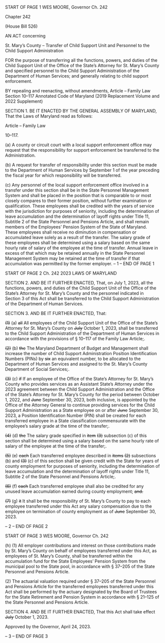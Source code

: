 START OF PAGE 1
WES MOORE, Governor Ch. 242

Chapter 242

(House Bill 526)

AN ACT concerning

St. Mary’s County – Transfer of Child Support Unit and Personnel to the Child
Support Administration

FOR the purpose of transferring all the functions, powers, and duties of the Child Support
Unit of the Office of the State’s Attorney for St. Mary’s County and specified
personnel to the Child Support Administration of the Department of Human
Services; and generally relating to child support enforcement.

BY repealing and reenacting, without amendments,
Article – Family Law
Section 10–117
Annotated Code of Maryland
(2019 Replacement Volume and 2022 Supplement)

SECTION 1. BE IT ENACTED BY THE GENERAL ASSEMBLY OF MARYLAND,
That the Laws of Maryland read as follows:

Article – Family Law

10–117.

(a) A county or circuit court with a local support enforcement office may request
that the responsibility for support enforcement be transferred to the Administration.

(b) A request for transfer of responsibility under this section must be made to the
Department of Human Services by September 1 of the year preceding the fiscal year for
which responsibility will be transferred.

(c) Any personnel of the local support enforcement office involved in a transfer
under this section shall be in the State Personnel Management System and shall be placed
in the position that is comparable to or most closely compares to their former position,
without further examination or qualification. These employees shall be credited with the
years of service with the jurisdiction for purposes of seniority, including the determination
of leave accumulation and the determination of layoff rights under Title 11, Subtitle 2 of
the State Personnel and Pensions Article, and shall remain members of the Employees’
Pension System of the State of Maryland. These employees shall receive no diminution in
compensation or accumulated leave solely as a result of the transfer. The salary grade of
these employees shall be determined using a salary based on the same hourly rate of salary
of the employee at the time of transfer. Annual leave in excess of that which may be
retained annually in the State Personnel Management System may be retained at the time
of transfer if that accumulation was permitted by the former employer.
– 1 –
END OF PAGE 1

START OF PAGE 2
Ch. 242 2023 LAWS OF MARYLAND

SECTION 2. AND BE IT FURTHER ENACTED, That, on July 1, 2023, all the
functions, powers, and duties of the Child Support Unit of the Office of the State’s Attorney
for St. Mary’s County and the personnel indicated in Section 3 of this Act shall be
transferred to the Child Support Administration of the Department of Human Services.

SECTION 3. AND BE IT FURTHER ENACTED, That:

~~(1)~~ (a) ~~all~~ All employees of the Child Support Unit of the Office of the State’s
Attorney for St. Mary’s County on ~~July~~ October 1, 2023, shall be transferred to the Child
Support Administration of the Department of Human Services in accordance with the
provisions of § 10–117 of the Family Law Article;.

~~(2)~~ (b) ~~the~~ The Maryland Department of Budget and Management shall
increase the number of Child Support Administration Position Identification Numbers
(PINs) by ~~six~~ an equivalent number, to be allocated to the Department of Human Services
and assigned to the St. Mary’s County Department of Social Services;.

~~(3)~~ (c) ~~if~~ If an employee of the Office of the State’s Attorney for St. Mary’s
County who provides services as an Assistant State’s Attorney under the 2023 agreement
between the Child Support Administration and the Office of the State’s Attorney for St.
Mary’s County for the period between October 1, 2022, and ~~June~~ September 30, 2023, both
inclusive, is appointed by the Office of the Attorney General to continue providing services
for the Child Support Administration as a State employee on or after ~~June~~ September 30,
2023, a Position Identification Number (PIN) shall be created for each transferred employee
in a State classification commensurate with the employee’s salary grade at the time of the
transfer;.

~~(4)~~ (d) ~~the~~ The salary grade specified in ~~item~~ ~~(3)~~ subsection (c) of this section
shall be determined using a salary based on the same hourly rate of salary of the employee
at the time of the transfer;.

~~(5)~~ (e) ~~each~~ Each transferred employee described in ~~items~~ ~~(2)~~ subsections (b)
and ~~(3)~~ (c) of this section shall be given credit with the State for years of county employment
for purposes of seniority, including the determination of leave accumulation and the
determination of layoff rights under Title 11, Subtitle 2 of the State Personnel and Pensions
Article;.

~~(6)~~ (f) ~~each~~ Each transferred employee shall also be credited for any unused
leave accumulation earned during county employment; ~~and.~~

~~(7)~~ (g) ~~it~~ It shall be the responsibility of St. Mary’s County to pay to each
employee transferred under this Act any salary compensation due to the employee on
termination of county employment as of ~~June~~ September 30, 2023.

– 2 –
END OF PAGE 2

START OF PAGE 3
WES MOORE, Governor Ch. 242

(h) (1) All employer contributions and interest on those contributions made by
St. Mary’s County on behalf of employees transferred under this Act, as employees of St.
Mary’s County, shall be transferred within the accumulation fund for the State Employees’
Pension System from the municipal pool to the State pool, in accordance with § 37–205 of
the State Personnel and Pensions Article.

(2) The actuarial valuation required under § 37–205 of the State Personnel
and Pensions Article for the transferred employees transferred under this Act shall be
performed by the actuary designated by the Board of Trustees for the State Retirement and
Pension System in accordance with § 21–125 of the State Personnel and Pensions Article.

SECTION 4. AND BE IT FURTHER ENACTED, That this Act shall take effect ~~July~~
October 1, 2023.

Approved by the Governor, April 24, 2023.

– 3 –
END OF PAGE 3